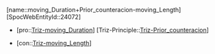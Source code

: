 ﻿---
type: TrizContradiction
aliases:
- moving_Duration+Prior_counteracion-moving_Length
license: CC BY-SA 4.0
copyright: https://github.com/SpocWeb
IsDeleted: false
IsReadOnly: false
Confidential: public
tags: 
- Triz/Contradiction
---
[name::moving_Duration+Prior_counteracion-moving_Length]
[SpocWebEntityId::24072]
+ [pro::[Triz-moving_Duration](tech/Triz/Parameter/Triz-moving_Duration.md)]
[Triz-Principle::[Triz-Prior_counteracion](tech/Triz/Principle/Triz-Prior_counteracion.md)]
- [con::[Triz-moving_Length](tech/Triz/Parameter/Triz-moving_Length.md)]


